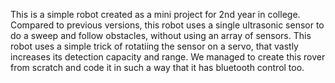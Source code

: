 This is a simple robot created as a mini project for 2nd year in college. Compared to previous versions, this robot uses a single ultrasonic sensor to do a sweep and follow obstacles, without using an array of sensors. This robot uses a simple trick of rotatiing the sensor on a servo, that vastly increases its detection capacity and range. We managed to create this rover from scratch and code it in such a way that it has bluetooth control too.
